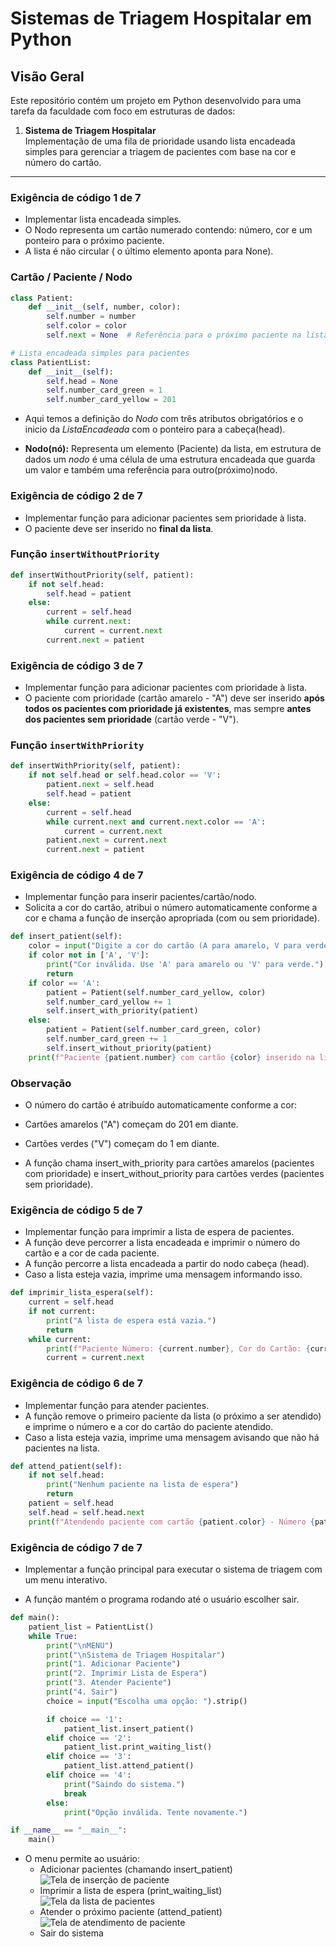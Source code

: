# Sistemas de Triagem Hospitalar em Python


## Visão Geral

Este repositório contém um projeto em Python desenvolvido para uma tarefa da faculdade com foco em estruturas de dados:

1. **Sistema de Triagem Hospitalar**  
   Implementação de uma fila de prioridade usando lista encadeada simples para gerenciar a triagem de pacientes com base na cor e número do cartão.
---

### Exigência de código 1 de 7
- Implementar lista encadeada simples.
- O Nodo representa um cartão numerado contendo: número, cor e um ponteiro para o próximo paciente.
- A lista é não circular ( o último elemento aponta para None).

### Cartão / Paciente / Nodo

```python
class Patient:
    def __init__(self, number, color):
        self.number = number
        self.color = color
        self.next = None  # Referência para o próximo paciente na lista

# Lista encadeada simples para pacientes
class PatientList:
    def __init__(self):
        self.head = None
        self.number_card_green = 1
        self.number_card_yellow = 201
  ```


- Aqui temos a definição do *Nodo* com três atributos obrigatórios e o inicio da *ListaEncadeada* com o ponteiro para a cabeça(head).

- **Nodo(nó):** Representa um elemento (Paciente) da lista, em estrutura de dados um *nodo* é uma célula de uma estrutura encadeada que guarda um valor e também uma referência para outro(próximo)nodo.



### Exigência de código 2 de 7
- Implementar função para adicionar pacientes sem prioridade à lista.
- O paciente deve ser inserido no **final da lista**.

### Função `insertWithoutPriority`

```python
def insertWithoutPriority(self, patient):
    if not self.head:
        self.head = patient
    else:
        current = self.head
        while current.next:
            current = current.next
        current.next = patient
```


### Exigência de código 3 de 7
- Implementar função para adicionar pacientes com prioridade à lista.
- O paciente com prioridade (cartão amarelo - "A") deve ser inserido **após todos os pacientes com prioridade já existentes**, mas sempre **antes dos pacientes sem prioridade** (cartão verde - "V").

### Função `insertWithPriority`

```python
def insertWithPriority(self, patient):
    if not self.head or self.head.color == 'V':
        patient.next = self.head
        self.head = patient
    else:
        current = self.head
        while current.next and current.next.color == 'A':
            current = current.next
        patient.next = current.next
        current.next = patient
```

### Exigência de código 4 de 7
- Implementar função para inserir pacientes/cartão/nodo.
- Solicita a cor do cartão, atribui o número automaticamente conforme a cor e chama a função de inserção apropriada (com ou sem prioridade).

```python
def insert_patient(self):
    color = input("Digite a cor do cartão (A para amarelo, V para verde): ").strip().upper()
    if color not in ['A', 'V']:
        print("Cor inválida. Use 'A' para amarelo ou 'V' para verde.")
        return
    if color == 'A':
        patient = Patient(self.number_card_yellow, color)
        self.number_card_yellow += 1
        self.insert_with_priority(patient)
    else:
        patient = Patient(self.number_card_green, color)
        self.number_card_green += 1
        self.insert_without_priority(patient)
    print(f"Paciente {patient.number} com cartão {color} inserido na lista.")


```

### Observação
- O número do cartão é atribuído automaticamente conforme a cor:

- Cartões amarelos ("A") começam do 201 em diante.

- Cartões verdes ("V") começam do 1 em diante.

- A função chama insert_with_priority para cartões amarelos (pacientes com prioridade) e insert_without_priority para cartões verdes (pacientes sem prioridade).


### Exigência de código 5 de 7
- Implementar função para imprimir a lista de espera de pacientes.
- A função deve percorrer a lista encadeada e imprimir o número do cartão e a cor de cada paciente.
- A função percorre a lista encadeada a partir do nodo cabeça (head).
- Caso a lista esteja vazia, imprime uma mensagem informando isso.

```python
def imprimir_lista_espera(self):
    current = self.head
    if not current:
        print("A lista de espera está vazia.")
        return
    while current:
        print(f"Paciente Número: {current.number}, Cor do Cartão: {current.color}")
        current = current.next

```

### Exigência de código 6 de 7
- Implementar função para atender pacientes.
- A função remove o primeiro paciente da lista (o próximo a ser atendido) e imprime o número e a cor do cartão do paciente atendido.
- Caso a lista esteja vazia, imprime uma mensagem avisando que não há pacientes na lista.

```python
def attend_patient(self):
    if not self.head:
        print("Nenhum paciente na lista de espera")
        return
    patient = self.head
    self.head = self.head.next
    print(f"Atendendo paciente com cartão {patient.color} - Número {patient.number}")

```


### Exigência de código 7 de 7
- Implementar a função principal para executar o sistema de triagem com um menu interativo.


- A função mantém o programa rodando até o usuário escolher sair.


```python
def main():
    patient_list = PatientList()
    while True:
        print("\nMENU")
        print("\nSistema de Triagem Hospitalar")
        print("1. Adicionar Paciente")
        print("2. Imprimir Lista de Espera")
        print("3. Atender Paciente")
        print("4. Sair")
        choice = input("Escolha uma opção: ").strip()

        if choice == '1':
            patient_list.insert_patient()
        elif choice == '2':
            patient_list.print_waiting_list()
        elif choice == '3':
            patient_list.attend_patient()
        elif choice == '4':
            print("Saindo do sistema.")
            break
        else:
            print("Opção inválida. Tente novamente.")

if __name__ == "__main__":
    main()


```


- O menu permite ao usuário:
     - Adicionar pacientes (chamando insert_patient)
         ![Tela de inserção de paciente](img/img_insert_patient.png)
     - Imprimir a lista de espera (print_waiting_list)
         ![Tela da lista de pacientes](img/img_list_patient.png)
     - Atender o próximo paciente (attend_patient)
         ![Tela de atendimento de paciente](img/img_attend_patient.png)
     - Sair do sistema








